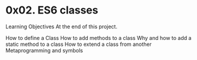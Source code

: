 # 0x02. ES6 classes

Learning Objectives
At the end of this project.

How to define a Class
How to add methods to a class
Why and how to add a static method to a class
How to extend a class from another
Metaprogramming and symbols
